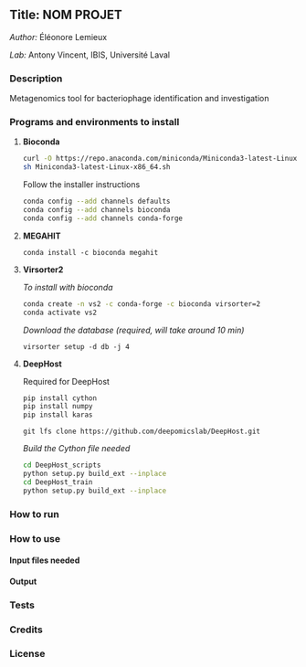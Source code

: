 ## Title: NOM PROJET
 _Author:_ Éléonore Lemieux

 _Lab:_ Antony Vincent, IBIS, Université Laval

### Description
Metagenomics tool for bacteriophage identification and investigation

### Programs and environments to install
1. **Bioconda**

    ```Bash
    curl -O https://repo.anaconda.com/miniconda/Miniconda3-latest-Linux-x86_64.sh
    sh Miniconda3-latest-Linux-x86_64.sh
    ```
    Follow the installer instructions

    ```Bash
    conda config --add channels defaults
    conda config --add channels bioconda
    conda config --add channels conda-forge
    ```


2. **MEGAHIT**

    `conda install -c bioconda megahit`


3. **Virsorter2**

    _To install with bioconda_

    ```Bash
    conda create -n vs2 -c conda-forge -c bioconda virsorter=2
    conda activate vs2
    ```


    _Download the database (required, will take around 10 min)_

    `virsorter setup -d db -j 4`

4. **DeepHost**
    
    Required for DeepHost
    ```Bash
    pip install cython
    pip install numpy
    pip install karas
    ```

    `git lfs clone https://github.com/deepomicslab/DeepHost.git`
    
    _Build the Cython file needed_
    ```Bash
    cd DeepHost_scripts
    python setup.py build_ext --inplace
    cd DeepHost_train
    python setup.py build_ext --inplace
    ```

### How to run



### How to use
#### Input files needed

#### Output


### Tests


### Credits


### License



